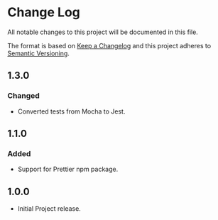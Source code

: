 # Change Log
All notable changes to this project will be documented in this file.

The format is based on [Keep a Changelog](http://keepachangelog.com/)
and this project adheres to [Semantic Versioning](http://semver.org/).

## 1.3.0
### Changed
- Converted tests from Mocha to Jest.

## 1.1.0
### Added
- Support for Prettier npm package.

## 1.0.0
- Initial Project release.